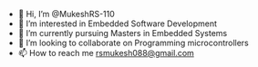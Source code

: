 - 👋 Hi, I’m @MukeshRS-110
- 👀 I’m interested in Embedded Software Development
- 🌱 I’m currently pursuing Masters in Embedded Systems
- 💞️ I’m looking to collaborate on Programming microcontrollers
- 📫 How to reach me rsmukesh088@gmail.com


<!---
MukeshRS-110/MukeshRS-110 is a ✨ special ✨ repository because its `README.md` (this file) appears on your GitHub profile.
You can click the Preview link to take a look at your changes.
--->
